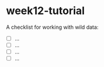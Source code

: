 # week12-tutorial

A checklist for working with wild data:

- [ ] ...
- [ ] ...
- [ ] ...
- [ ] ...

